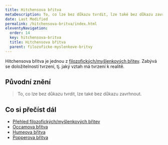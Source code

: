 ```yaml
---
title: Hitchensova břitva
metaDescription: To, co lze bez důkazu tvrdit, lze také bez důkazu zavrhnout.
date: Last Modified 
permalink: /hitchensova-britva/index.html
eleventyNavigation:
  order: 14
  key: hitchensova-britva
  title: Hitchensova břitva
  parent: filozoficke-myslenkove-britvy
---
```


Hitchensova břitva je jednou z [filozofických/myšlenkových břitev](/filozoficke-myslenkove-britvy/). Zabývá se doložitelností tvrzení, tj. jaký vztah má tvrzení k realitě.

## Původní znění
> To, co lze bez důkazu tvrdit, lze také bez důkazu zavrhnout.

## Co si přečíst dál
- [Přehled filozofických/myšlenkových břitev](/filozoficke-myslenkove-britvy/)
- [Occamova břitva](/occamova-britva/)
- [Humeova břitva](/humeova-britva/)
- [Popperova břitva](/popperova-britva/)